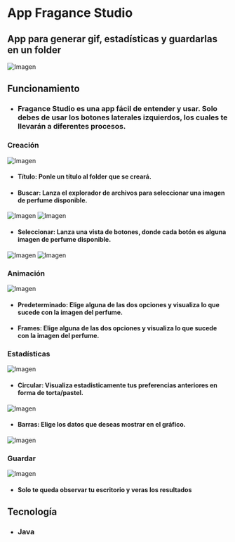 # App Fragance Studio

## App para generar gif, estadísticas y guardarlas en un folder
![Imagen](/src/Vistas/Inicio.png)


## Funcionamiento
- ### Fragance Studio es una app fácil de entender y usar. Solo debes de usar los botones laterales izquierdos, los cuales te llevarán a diferentes procesos.


### Creación
![Imagen](/src/Vistas/Crear.png)
- #### Título: Ponle un título al folder que se creará.
- #### Buscar: Lanza el explorador de archivos para seleccionar una imagen de perfume disponible.
![Imagen](/src/Vistas/C-Buscar.png)
![Imagen](src/Vistas/C-Buscar_V.png)
- #### Seleccionar: Lanza una vista de botones, donde cada botón es alguna imagen de perfume disponible.
![Imagen](/src/Vistas/C-Seleccionar.png)
![Imagen](/src/Vistas/C-Seleccionar_V.png)


### Animación
![Imagen](/src/Vistas/Animar.png)
- #### Predeterminado: Elige alguna de las dos opciones y visualiza lo que sucede con la imagen del perfume.
- #### Frames: Elige alguna de las dos opciones y visualiza lo que sucede con la imagen del perfume.


### Estadísticas
![Imagen](/src/Vistas/Estadisticas.png)
- #### Circular: Visualiza estadisticamente tus preferencias anteriores en forma de torta/pastel.
![Imagen](/src/Vistas/E-Circular.png)
- #### Barras: Elige los datos que deseas mostrar en el gráfico.
![Imagen](/src/Vistas/E-Barra.png)


### Guardar
![Imagen](/src/Vistas/Fin.png)
- #### Solo te queda observar tu escritorio y veras los resultados


## Tecnología
- ### Java